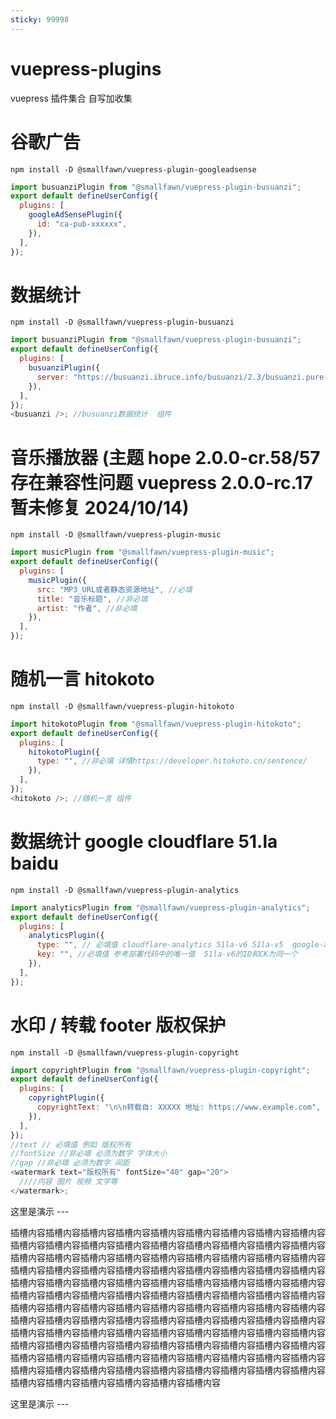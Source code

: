 ```yaml
---
sticky: 99998
---
```

# vuepress-plugins

vuepress 插件集合 自写加收集

# 谷歌广告

```shell
npm install -D @smallfawn/vuepress-plugin-googleadsense
```

```js
import busuanziPlugin from "@smallfawn/vuepress-plugin-busuanzi";
export default defineUserConfig({
  plugins: [
    googleAdSensePlugin({
      id: "ca-pub-xxxxxx",
    }),
  ],
});
```

# 数据统计

```shell
npm install -D @smallfawn/vuepress-plugin-busuanzi
```

```js
import busuanziPlugin from "@smallfawn/vuepress-plugin-busuanzi";
export default defineUserConfig({
  plugins: [
    busuanziPlugin({
      server: "https://busuanzi.ibruce.info/busuanzi/2.3/busuanzi.pure.mini.js",
    }),
  ],
});
<busuanzi />; //busuanzi数据统计  组件
```

# 音乐播放器 (主题 hope 2.0.0-cr.58/57 存在兼容性问题 vuepress 2.0.0-rc.17 暂未修复 2024/10/14)

```shell
npm install -D @smallfawn/vuepress-plugin-music
```

```js
import musicPlugin from "@smallfawn/vuepress-plugin-music";
export default defineUserConfig({
  plugins: [
    musicPlugin({
      src: "MP3_URL或者静态资源地址", //必填
      title: "音乐标题", //非必填
      artist: "作者", //非必填
    }),
  ],
});
```

# 随机一言 hitokoto

```shell
npm install -D @smallfawn/vuepress-plugin-hitokoto
```

```js
import hitokotoPlugin from "@smallfawn/vuepress-plugin-hitokoto";
export default defineUserConfig({
  plugins: [
    hitokotoPlugin({
      type: "", //非必填 详情https://developer.hitokoto.cn/sentence/
    }),
  ],
});
<hitokoto />; //随机一言 组件
```

# 数据统计 google cloudflare 51.la baidu

```shell
npm install -D @smallfawn/vuepress-plugin-analytics
```

```js
import analyticsPlugin from "@smallfawn/vuepress-plugin-analytics";
export default defineUserConfig({
  plugins: [
    analyticsPlugin({
      type: "", // 必填值 cloudflare-analytics 51la-v6 51la-v5  google-analytics baidu-tongji
      key: "", //必填值 参考部署代码中的唯一值  51la-v6的ID和CK为同一个
    }),
  ],
});
```

# 水印 / 转载 footer 版权保护

```shell
npm install -D @smallfawn/vuepress-plugin-copyright
```

```js
import copyrightPlugin from "@smallfawn/vuepress-plugin-copyright";
export default defineUserConfig({
  plugins: [
    copyrightPlugin({
      copyrightText: "\n\n转载自: XXXXX 地址: https://www.example.com",
    }),
  ],
});
//text // 必填值 例如 版权所有
//fontSize //非必填 必须为数字 字体大小
//gap //非必填 必须为数字 间距
<watermark text="版权所有" fontSize="40" gap="20">
  ////内容 图片 视频 文字等
</watermark>;
```

这里是演示 ---

<watermark text="版权所有" :fontSize="40" :gap="20">
        <div>插槽内容插槽内容插槽内容插槽内容插槽内容插槽内容插槽内容插槽内容插槽内容插槽内容插槽内容插槽内容插槽内容插槽内容插槽内容插槽内容插槽内容插槽内容插槽内容插槽内容插槽内容插槽内容插槽内容插槽内容插槽内容插槽内容插槽内容插槽内容插槽内容插槽内容插槽内容插槽内容插槽内容插槽内容插槽内容插槽内容插槽内容插槽内容插槽内容插槽内容插槽内容插槽内容插槽内容插槽内容插槽内容插槽内容插槽内容插槽内容插槽内容插槽内容插槽内容插槽内容插槽内容插槽内容插槽内容插槽内容插槽内容插槽内容插槽内容插槽内容插槽内容插槽内容插槽内容插槽内容插槽内容插槽内容插槽内容插槽内容插槽内容插槽内容插槽内容插槽内容插槽内容插槽内容插槽内容插槽内容插槽内容插槽内容插槽内容插槽内容插槽内容插槽内容插槽内容插槽内容插槽内容插槽内容插槽内容插槽内容插槽内容插槽内容插槽内容插槽内容插槽内容插槽内容插槽内容插槽内容插槽内容插槽内容插槽内容插槽内容插槽内容插槽内容插槽内容插槽内容插槽内容插槽内容插槽内容插槽内容插槽内容插槽内容插槽内容插槽内容插槽内容插槽内容</div>
      </watermark>

这里是演示 ---
